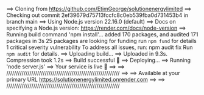 ==> Cloning from https://github.com/EtimGeorge/solutionenergylimited
==> Checking out commit 2ef39679d75713fccfc8c0eb539fba0d731453b4 in branch main
==> Using Node.js version 22.16.0 (default)
==> Docs on specifying a Node.js version: https://render.com/docs/node-version
==> Running build command 'npm install'...
added 170 packages, and audited 171 packages in 3s
25 packages are looking for funding
  run `npm fund` for details
1 critical severity vulnerability
To address all issues, run:
  npm audit fix
Run `npm audit` for details.
==> Uploading build...
==> Uploaded in 9.3s. Compression took 1.2s
==> Build successful 🎉
==> Deploying...
==> Running 'node server.js'
==> Your service is live 🎉
==> 
==> ///////////////////////////////////////////////////////////
==> 
==> Available at your primary URL https://solutionenergylimited.onrender.com
==> 
==> ///////////////////////////////////////////////////////////